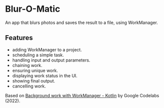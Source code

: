 # Blur-O-Matic

An app that blurs photos and saves the result to a file, using WorkManager.

<!-- <p align="center">
<img src="screenshot.png" style="width:528px;max-width: 100%;">
</p> -->

## Features

- adding WorkManager to a project.
- scheduling a simple task.
- handling input and output parameters.
- chaining work.
- ensuring unique work.
- displaying work status in the UI.
- showing final output.
- cancelling work.

Based on [Background work with WorkManager - Kotlin](https://developer.android.com/codelabs/android-workmanager) by Google Codelabs (2022).
